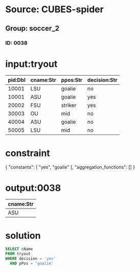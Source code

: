 # Source: CUBES-spider
## Group: soccer_2
### ID: 0038

# input:tryout

| pid:Dbl | cname:Str | ppos:Str | decision:Str |
|---|---|---|---|
| 10001 | LSU | goalie | no |
| 10001 | ASU | goalie | yes |
| 20002 | FSU | striker | yes |
| 30003 | OU | mid | no |
| 40004 | ASU | goalie | no |
| 50005 | LSU | mid | no |

# constraint

{
  "constants": [
    "yes",
    "goalie"
  ],
  "aggregation_functions": []
}

# output:0038

| cname:Str |
|---|
| ASU |

# solution

```sql
SELECT cName
FROM tryout
WHERE decision = 'yes'
  AND pPos = 'goalie'
```
